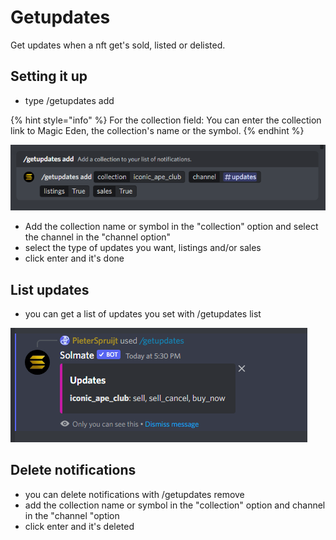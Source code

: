 # Getupdates

Get updates when a nft get's sold, listed or delisted.

## Setting it up

* type /getupdates add

{% hint style="info" %}
For the collection field: You can enter the collection link to Magic Eden, the collection's name or the symbol.
{% endhint %}

![](<../.gitbook/assets/image (13) (2).png>)

* Add the collection name or symbol in the "collection" option and select the channel in the "channel option"
* select the type of updates you want, listings and/or sales
* click enter and it's done

## List updates

* you can get a list of updates you set with /getupdates list

![](<../.gitbook/assets/image (12).png>)

## Delete notifications

* you can delete notifications with /getupdates remove
* add the collection name or symbol in the "collection" option and channel in the "channel "option
* click enter and it's deleted
